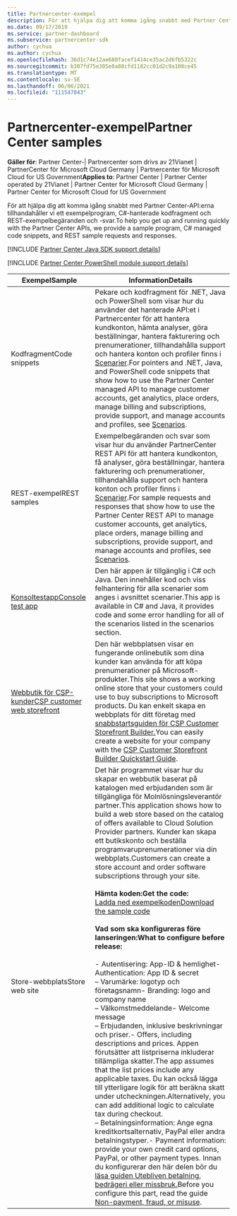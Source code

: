 ```yaml
---
title: Partnercenter-exempel
description: För att hjälpa dig att komma igång snabbt med Partner Center-API:erna tillhandahåller vi ett exempelprogram, C\-hanterade kodfragment och REST-exempelbegäranden och -svar.
ms.date: 09/17/2019
ms.service: partner-dashboard
ms.subservice: partnercenter-sdk
author: cychua
ms.author: cychua
ms.openlocfilehash: 36d1c74e12ae680facef1414ce35ac2d6fb5322c
ms.sourcegitcommit: b307fd75e305e0a88cfd1182cc01d2c9a108ce45
ms.translationtype: MT
ms.contentlocale: sv-SE
ms.lasthandoff: 06/06/2021
ms.locfileid: "111547843"
---
```

# <a name="partner-center-samples"></a><span data-ttu-id="0bbc8-103">Partnercenter-exempel</span><span class="sxs-lookup"><span data-stu-id="0bbc8-103">Partner Center samples</span></span>

<span data-ttu-id="0bbc8-104">**Gäller för**: Partner Center-| Partnercenter som drivs av 21Vianet | PartnerCenter för Microsoft Cloud Germany | Partnercenter för Microsoft Cloud for US Government</span><span class="sxs-lookup"><span data-stu-id="0bbc8-104">**Applies to**: Partner Center | Partner Center operated by 21Vianet | Partner Center for Microsoft Cloud Germany | Partner Center for Microsoft Cloud for US Government</span></span>

<span data-ttu-id="0bbc8-105">För att hjälpa dig att komma igång snabbt med Partner Center-API:erna tillhandahåller vi ett exempelprogram, C#-hanterade kodfragment och REST-exempelbegäranden och -svar.</span><span class="sxs-lookup"><span data-stu-id="0bbc8-105">To help you get up and running quickly with the Partner Center APIs, we provide a sample program, C# managed code snippets, and REST sample requests and responses.</span></span>

[!INCLUDE [Partner Center Java SDK support details](../includes/java-sdk-support.md)]

[!INCLUDE [Partner Center PowerShell module support details](../includes/powershell-module-support.md)]

| <span data-ttu-id="0bbc8-106">Exempel</span><span class="sxs-lookup"><span data-stu-id="0bbc8-106">Sample</span></span>                                                        | <span data-ttu-id="0bbc8-107">Information</span><span class="sxs-lookup"><span data-stu-id="0bbc8-107">Details</span></span>                                             |
|---------------------------------------------------------------|-----------------------------------------------------|
| <span data-ttu-id="0bbc8-108">Kodfragment</span><span class="sxs-lookup"><span data-stu-id="0bbc8-108">Code snippets</span></span>                                                 | <span data-ttu-id="0bbc8-109">Pekare och kodfragment för .NET, Java och PowerShell som visar hur du använder det hanterade API:et i Partnercenter för att hantera kundkonton, hämta analyser, göra beställningar, hantera fakturering och prenumerationer, tillhandahålla support och hantera konton och profiler finns i [Scenarier](scenarios.md).</span><span class="sxs-lookup"><span data-stu-id="0bbc8-109">For pointers and .NET, Java, and PowerShell code snippets that show how to use the Partner Center managed API to manage customer accounts, get analytics, place orders, manage billing and subscriptions, provide support, and manage accounts and profiles, see [Scenarios](scenarios.md).</span></span>                                                                          |
| <span data-ttu-id="0bbc8-110">REST-exempel</span><span class="sxs-lookup"><span data-stu-id="0bbc8-110">REST samples</span></span>                                                  | <span data-ttu-id="0bbc8-111">Exempelbegäranden och svar som visar hur du använder PartnerCenter REST API för att hantera kundkonton, få analyser, göra beställningar, hantera fakturering och prenumerationer, tillhandahålla support och hantera konton och profiler finns i [Scenarier](scenarios.md).</span><span class="sxs-lookup"><span data-stu-id="0bbc8-111">For sample requests and responses that show how to use the Partner Center REST API to manage customer accounts, get analytics, place orders, manage billing and subscriptions, provide support, and manage accounts and profiles, see [Scenarios](scenarios.md).</span></span>                                                                                                       |
| [<span data-ttu-id="0bbc8-112">Konsoltestapp</span><span class="sxs-lookup"><span data-stu-id="0bbc8-112">Console test app</span></span>](console-test-app.md)                       | <span data-ttu-id="0bbc8-113">Den här appen är tillgänglig i C# och Java. Den innehåller kod och viss felhantering för alla scenarier som anges i avsnittet scenarier.</span><span class="sxs-lookup"><span data-stu-id="0bbc8-113">This app is available in C# and Java, it provides code and some error handling for all of the scenarios listed in the scenarios section.</span></span>                                                                        |
| [<span data-ttu-id="0bbc8-114">Webbutik för CSP-kunder</span><span class="sxs-lookup"><span data-stu-id="0bbc8-114">CSP customer web storefront</span></span>](csp-customer-web-storefront.md) | <span data-ttu-id="0bbc8-115">Den här webbplatsen visar en fungerande onlinebutik som dina kunder kan använda för att köpa prenumerationer på Microsoft-produkter.</span><span class="sxs-lookup"><span data-stu-id="0bbc8-115">This site shows a working online store that your customers could use to buy subscriptions to Microsoft products.</span></span> <span data-ttu-id="0bbc8-116">Du kan enkelt skapa en webbplats för ditt företag med [snabbstartsguiden för CSP Customer Storefront Builder.](csp-customer-storefront-builder-quick-start-guide-.md)</span><span class="sxs-lookup"><span data-stu-id="0bbc8-116">You can easily create a website for your company with the [CSP Customer Storefront Builder Quickstart Guide](csp-customer-storefront-builder-quick-start-guide-.md).</span></span>                                                              |
| <span data-ttu-id="0bbc8-117">Store-webbplats</span><span class="sxs-lookup"><span data-stu-id="0bbc8-117">Store web site</span></span>                                                | <span data-ttu-id="0bbc8-118">Det här programmet visar hur du skapar en webbutik baserat på katalogen med erbjudanden som är tillgängliga för Molnlösningsleverantör partner.</span><span class="sxs-lookup"><span data-stu-id="0bbc8-118">This application shows how to build a web store based on the catalog of offers available to Cloud Solution Provider partners.</span></span> <span data-ttu-id="0bbc8-119">Kunder kan skapa ett butikskonto och beställa programvaruprenumerationer via din webbplats.</span><span class="sxs-lookup"><span data-stu-id="0bbc8-119">Customers can create a store account and order software subscriptions through your site.</span></span><br/><br/>                  <span data-ttu-id="0bbc8-120">**Hämta koden:**</span><span class="sxs-lookup"><span data-stu-id="0bbc8-120">**Get the code:**</span></span><br/> [<span data-ttu-id="0bbc8-121">Ladda ned exempelkoden</span><span class="sxs-lookup"><span data-stu-id="0bbc8-121">Download the sample code</span></span>](https://go.microsoft.com/fwlink/p/?LinkId=746683)<br/><br/>                                            <span data-ttu-id="0bbc8-122">**Vad som ska konfigureras före lanseringen:**</span><span class="sxs-lookup"><span data-stu-id="0bbc8-122">**What to configure before release:**</span></span><br/><br/> <span data-ttu-id="0bbc8-123">- Autentisering: App-ID & hemlighet</span><span class="sxs-lookup"><span data-stu-id="0bbc8-123">- Authentication: App ID & secret</span></span><br/> <span data-ttu-id="0bbc8-124">– Varumärke: logotyp och företagsnamn</span><span class="sxs-lookup"><span data-stu-id="0bbc8-124">- Branding: logo and company name</span></span><br/> <span data-ttu-id="0bbc8-125">– Välkomstmeddelande</span><span class="sxs-lookup"><span data-stu-id="0bbc8-125">- Welcome message</span></span><br/> <span data-ttu-id="0bbc8-126">– Erbjudanden, inklusive beskrivningar och priser.</span><span class="sxs-lookup"><span data-stu-id="0bbc8-126">- Offers, including descriptions and prices.</span></span> <span data-ttu-id="0bbc8-127">Appen förutsätter att listpriserna inkluderar tillämpliga skatter.</span><span class="sxs-lookup"><span data-stu-id="0bbc8-127">The app assumes that the list prices include any applicable taxes.</span></span> <span data-ttu-id="0bbc8-128">Du kan också lägga till ytterligare logik för att beräkna skatt under utcheckningen.</span><span class="sxs-lookup"><span data-stu-id="0bbc8-128">Alternatively, you can add additional logic to calculate tax during checkout.</span></span><br/> <span data-ttu-id="0bbc8-129">– Betalningsinformation: Ange egna kreditkortsalternativ, PayPal eller andra betalningstyper.</span><span class="sxs-lookup"><span data-stu-id="0bbc8-129">- Payment information: provide your own credit card options, PayPal, or other payment types.</span></span> <span data-ttu-id="0bbc8-130">Innan du konfigurerar den här delen bör du [läsa guiden Utebliven betalning, bedrägeri eller missbruk.](/partner-center/non-payment-fraud-misuse)</span><span class="sxs-lookup"><span data-stu-id="0bbc8-130">Before you configure this part, read the guide [Non-payment, fraud, or misuse](/partner-center/non-payment-fraud-misuse).</span></span> |